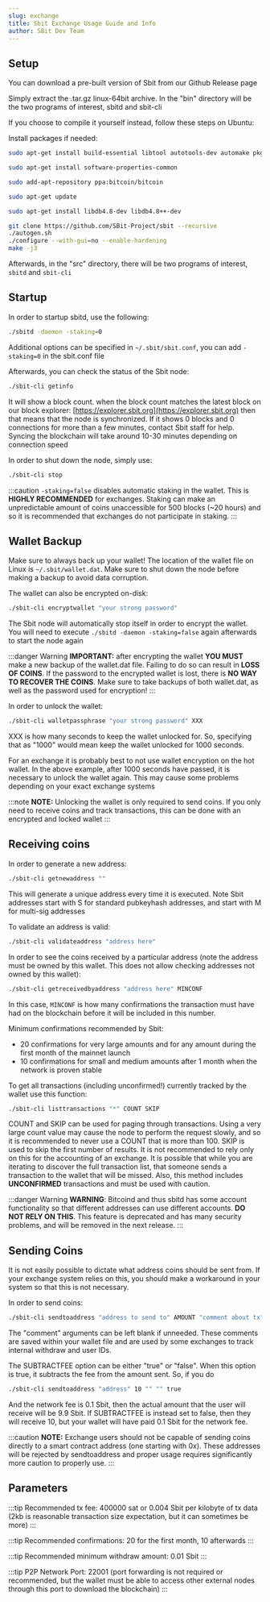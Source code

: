 ```yaml
---
slug: exchange
title: Sbit Exchange Usage Guide and Info
author: SBit Dev Team
---
```


## Setup

You can download a pre-built version of Sbit from our Github Release page

Simply extract the .tar.gz linux-64bit archive. In the "bin" directory will be the two programs of interest, sbitd and sbit-cli

If you choose to compile it yourself instead, follow these steps on Ubuntu:

Install packages if needed:


``` bash
sudo apt-get install build-essential libtool autotools-dev automake pkg-config libssl-dev libevent-dev bsdmainutils git cmake libboost-all-dev

sudo apt-get install software-properties-common

sudo add-apt-repository ppa:bitcoin/bitcoin

sudo apt-get update

sudo apt-get install libdb4.8-dev libdb4.8++-dev
```



``` bash
git clone https://github.com/SBit-Project/sbit --recursive
./autogen.sh
./configure --with-gui=no --enable-hardening
make -j3
```

Afterwards, in the "src" directory, there will be two programs of interest, `sbitd` and `sbit-cli`

## Startup

In order to startup sbitd, use the following:


``` bash
./sbitd -daemon -staking=0
```

Additional options can be specified in `~/.sbit/sbit.conf`, you can add `-staking=0` in the sbit.conf file

Afterwards, you can check the status of the Sbit node:


``` bash
./sbit-cli getinfo
```


It will show a block count. when the block count matches the latest block on our block explorer: [https://explorer.sbit.org](https://explorer.sbit.org) then that means that the node is synchronized. If it shows 0 blocks and 0 connections for more than a few minutes, contact Sbit staff for help. Syncing the blockchain will take around 10-30 minutes depending on connection speed


In order to shut down the node, simply use:

``` bash
./sbit-cli stop
```

:::caution
`-staking=false` disables automatic staking in the wallet. This is **HIGHLY RECOMMENDED** for exchanges. Staking can make an unpredictable amount of coins unaccessible for 500 blocks (~20 hours) and so it is recommended that exchanges do not participate in staking.
:::

## Wallet Backup

Make sure to always back up your wallet! The location of the wallet file on Linux is `~/.sbit/wallet.dat`. Make sure to shut down the node before making a backup to avoid data corruption.

The wallet can also be encrypted on-disk:


``` bash
./sbit-cli encryptwallet "your strong password"
```

The Sbit node will automatically stop itself in order to encrypt the wallet. You will need to execute `./sbitd -daemon -staking=false` again afterwards to start the node again

:::danger Warning
**IMPORTANT:** after encrypting the wallet **YOU MUST** make a new backup of the wallet.dat file. Failing to do so can result in **LOSS OF COINS**. If the password to the encrypted wallet is lost, there is **NO WAY TO RECOVER THE COINS**. Make sure to take backups of both wallet.dat, as well as the password used for encryption!
:::

In order to unlock the wallet:


``` bash
./sbit-cli walletpassphrase "your strong password" XXX
```


XXX is how many seconds to keep the wallet unlocked for. So, specifying that as "1000" would mean keep the wallet unlocked for 1000 seconds.

For an exchange it is probably best to not use wallet encryption on the hot wallet. In the above example, after 1000 seconds have passed, it is necessary to unlock the wallet again. This may cause some problems depending on your exact exchange systems

:::note
**NOTE:** Unlocking the wallet is only required to send coins. If you only need to receive coins and track transactions, this can be done with an encrypted and locked wallet
:::

## Receiving coins

In order to generate a new address:


``` bash
./sbit-cli getnewaddress ""
```

This will generate a unique address every time it is executed. Note Sbit addresses start with S for standard pubkeyhash addresses, and start with M for multi-sig addresses

To validate an address is valid:


``` bash
./sbit-cli validateaddress "address here"
```

In order to see the coins received by a particular address (note the address must be owned by this wallet. This does not allow checking addresses not owned by this wallet):


```  bash
./sbit-cli getreceivedbyaddress "address here" MINCONF
```

In this case, `MINCONF` is how many confirmations the transaction must have had on the blockchain before it will be included in this number.

Minimum confirmations recommended by Sbit:

- 20 confirmations for very large amounts and for any amount during the first month of the mainnet launch
- 10 confirmations for small and medium amounts after 1 month when the network is proven stable

To get all transactions (including unconfirmed!) currently tracked by the wallet use this function:

``` bash
./sbit-cli listtransactions "*" COUNT SKIP
```

COUNT and SKIP can be used for paging through transactions. Using a very large count value may cause the node to perform the request slowly, and so it is recommended to never use a COUNT that is more than 100. SKIP is used to skip the first number of results. It is not recommended to rely only on this for the accounting of an exchange. It is possible that while you are iterating to discover the full transaction list, that someone sends a transaction to the wallet that will be missed. Also, this method includes **UNCONFIRMED** transactions and must be used with caution.

:::danger Warning
**WARNING**: Bitcoind and thus sbitd has some account functionality so that different addresses can use different accounts. **DO NOT RELY ON THIS**. This feature is deprecated and has many security problems, and will be removed in the next release.
:::

## Sending Coins

It is not easily possible to dictate what address coins should be sent from. If your exchange system relies on this, you should make a workaround in your system so that this is not necessary.

In order to send coins:


``` bash
./sbit-cli sendtoaddress "address to send to" AMOUNT "comment about tx" "comment about address" SUBTRACTFEE
```

The "comment" arguments can be left blank if unneeded. These comments are saved within your wallet file and are used by some exchanges to track internal withdraw and user IDs.

The SUBTRACTFEE option can be either "true" or "false". When this option is true, it subtracts the fee from the amount sent. So, if you do


``` bash
./sbit-cli sendtoaddress "address" 10 "" "" true
```

And the network fee is 0.1 Sbit, then the actual amount that the user will receive will be 9.9 Sbit. If SUBTRACTFEE is instead set to false, then they will receive 10, but your wallet will have paid 0.1 Sbit for the network fee.

:::caution
**NOTE:** Exchange users should not be capable of sending coins directly to a smart contract address (one starting with 0x). These addresses will be rejected by sendtoaddress and proper usage requires significantly more caution to properly use.
:::

## Parameters
:::tip
Recommended tx fee: 400000 sat or 0.004 Sbit per kilobyte of tx data (2kb is reasonable transaction size expectation, but it can sometimes be more)
:::

:::tip
Recommended confirmations: 20 for the first month, 10 afterwards
:::

:::tip
Recommended minimum withdraw amount: 0.01 Sbit
:::

:::tip
P2P Network Port: 22001 (port forwarding is not required or recommended, but the wallet must be able to access other external nodes through this port to download the blockchain)
:::